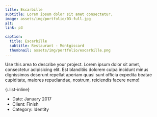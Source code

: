 ```yaml
---
title: Escarbille
subtitle: Lorem ipsum dolor sit amet consectetur.
image: assets/img/portfolio/03-full.jpg
alt: 
link: p3

caption:
  title: Escarbille
  subtitle: Restaurant - Montgiscard
  thumbnail: assets/img/portfolio/escarbille.png
---
```

Use this area to describe your project. Lorem ipsum dolor sit amet, consectetur adipisicing elit. Est blanditiis dolorem culpa incidunt minus dignissimos deserunt repellat aperiam quasi sunt officia expedita beatae cupiditate, maiores repudiandae, nostrum, reiciendis facere nemo!

{:.list-inline}
- Date: January 2017
- Client: Finish
- Category: Identity

